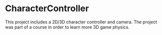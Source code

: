 # CharacterController
This project includes a 2D/3D character controller and camera. The project was part of a course in order to learn more 3D game physics. 
